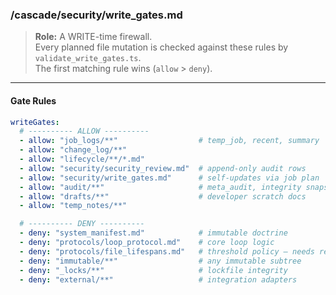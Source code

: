 <!-- @meta {
  "fileType": "policy",
  "subtype": "writeGate",
  "purpose": "Path-level allow/deny rules enforced before every WRITE commit.",
  "editPolicy": "appendOrReplace",
  "routeScope": "global",
  "linkedAudits": ["security/security_review.md", "audit/meta_audit.md"]
} -->

### /cascade/security/write_gates.md

> **Role:** A WRITE-time firewall.  
> Every planned file mutation is checked against these rules by `validate_write_gates.ts`.  
> The first matching rule wins (`allow` > `deny`).

---

#### Gate Rules

```yaml
writeGates:
  # ---------- ALLOW ----------
  - allow: "job_logs/**"                  # temp_job, recent, summary
  - allow: "change_log/**"
  - allow: "lifecycle/**/*.md"
  - allow: "security/security_review.md"  # append-only audit rows
  - allow: "security/write_gates.md"      # self-updates via job plan
  - allow: "audit/**"                     # meta_audit, integrity snapshots
  - allow: "drafts/**"                    # developer scratch docs
  - allow: "temp_notes/**"

  # ---------- DENY ----------
  - deny: "system_manifest.md"            # immutable doctrine
  - deny: "protocols/loop_protocol.md"    # core loop logic
  - deny: "protocols/file_lifespans.md"   # threshold policy – needs review flag
  - deny: "immutable/**"                  # any immutable subtree
  - deny: "_locks/**"                     # lockfile integrity
  - deny: "external/**"                   # integration adapters
